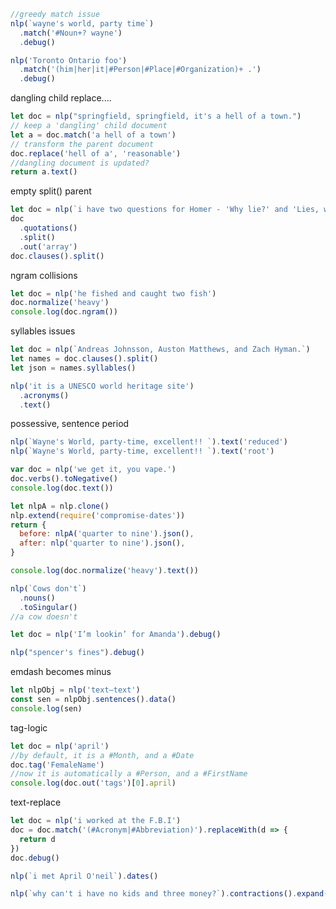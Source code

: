 ```js
//greedy match issue
nlp(`wayne's world, party time`)
  .match('#Noun+? wayne')
  .debug()

nlp('Toronto Ontario foo')
  .match('(him|her|it|#Person|#Place|#Organization)+ .')
  .debug()
```

dangling child replace....

```js
let doc = nlp("springfield, springfield, it's a hell of a town.")
// keep a 'dangling' child document
let a = doc.match('a hell of a town')
// transform the parent document
doc.replace('hell of a', 'reasonable')
//dangling document is updated?
return a.text()
```

empty split() parent

```js
let doc = nlp(`i have two questions for Homer - 'Why lie?' and 'Lies, why?'`)
doc
  .quotations()
  .split()
  .out('array')
doc.clauses().split()
```

ngram collisions

```js
let doc = nlp('he fished and caught two fish')
doc.normalize('heavy')
console.log(doc.ngram())
```

syllables issues

```js
let doc = nlp(`Andreas Johnsson, Auston Matthews, and Zach Hyman.`)
let names = doc.clauses().split()
let json = names.syllables()
```

```js
nlp('it is a UNESCO world heritage site')
  .acronyms()
  .text()
```

possessive, sentence period

```js
nlp(`Wayne's World, party-time, excellent!! `).text('reduced')
nlp(`Wayne's World, party-time, excellent!! `).text('root')
```

```js
var doc = nlp('we get it, you vape.')
doc.verbs().toNegative()
console.log(doc.text())
```

```js
let nlpA = nlp.clone()
nlp.extend(require('compromise-dates'))
return {
  before: nlpA('quarter to nine').json(),
  after: nlp('quarter to nine').json(),
}
```

```js
console.log(doc.normalize('heavy').text())
```

```js
nlp(`Cows don't`)
  .nouns()
  .toSingular()
//a cow doesn't
```

```js
let doc = nlp('I’m lookin’ for Amanda').debug()
```

```js
nlp("spencer's fines").debug()
```

emdash becomes minus

```js
let nlpObj = nlp('text—text')
const sen = nlpObj.sentences().data()
console.log(sen)
```

tag-logic

```js
let doc = nlp('april')
//by default, it is a #Month, and a #Date
doc.tag('FemaleName')
//now it is automatically a #Person, and a #FirstName
console.log(doc.out('tags')[0].april)
```

text-replace

```js
let doc = nlp('i worked at the F.B.I')
doc = doc.match('(#Acronym|#Abbreviation)').replaceWith(d => {
  return d
})
doc.debug()
```


```js
nlp(`i met April O'neil`).dates()
```


```js
nlp(`why can't i have no kids and three money?`).contractions().expand().text()
```